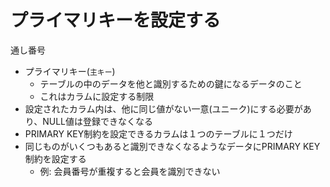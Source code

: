# プライマリキーを設定する

通し番号

* プライマリキー(`主キー`)
    * テーブルの中のデータを他と識別するための鍵になるデータのこと
    * これはカラムに設定する制限
* 設定されたカラム内は、他に同じ値がない一意(ユニーク)にする必要があり、NULL値は登録できなくなる
* PRIMARY KEY制約を設定できるカラムは１つのテーブルに１つだけ
* 同じものがいくつもあると識別できなくなるようなデータにPRIMARY KEY制約を設定する
    * 例: 会員番号が重複すると会員を識別できない
